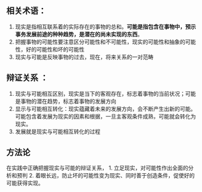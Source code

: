 ## 相关术语：
1. 现实是指相互联系着的实际存在的事物的总和。**可能是指包含在事物中，预示事务发展前途的种种趋势，是潜在的尚未实现的东西**。
2. 把握事物的可能性要注意区分可能性和不可能性，现实的可能性和抽象的可能性，好的可能性和坏的可能性
3. 现实与可能是反映事物的过去，现在，将来关系的一对范畴

## 辩证关系 ：
1. 现实与可能相互区别，现实是当下的客观存在，标志着事物的当前状况；可能是事物的潜在趋势，标志着事物的发展方向
2. 显示与可能相互转化：现实蕴藏着未来的发展方向，会不断产生出新的可能。可能包含着发展为现实的因素和根据，一旦主客观条件成熟，可能就会转化为现实。
3. 发展就是现实与可能相互转化的过程

## 方法论
在实践中正确把握现实与可能的辩证关系，
	1. 立足现实，对可能性作出全面的分析和预判
	2. 着眼长远，防止坏的可能性变为现实、同时善于创造条件，促使好的可能获得实现。